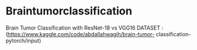 # Braintumorclassification
Brain Tumor Classification with ResNet-18 vs VGG16
DATASET :
(https://www.kaggle.com/code/abdallahwagih/brain-tumor-
classification-pytorch/input)

